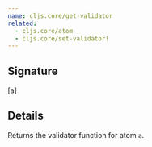 ```yaml
---
name: cljs.core/get-validator
related:
  - cljs.core/atom
  - cljs.core/set-validator!
---
```


## Signature
[a]


## Details

Returns the validator function for atom `a`.
